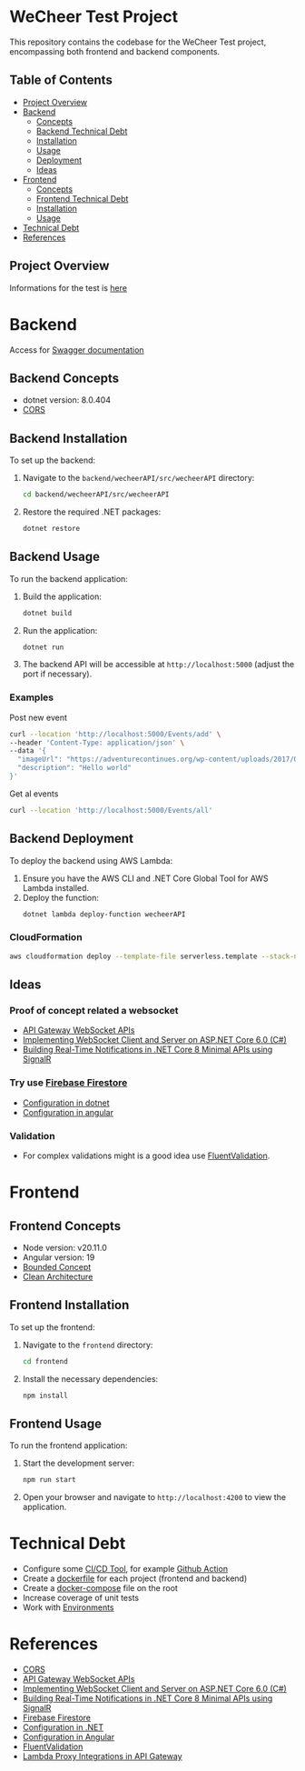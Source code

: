 
# WeCheer Test Project

This repository contains the codebase for the WeCheer Test project, encompassing both frontend and backend components.

## Table of Contents

- [Project Overview](#project-overview)
- [Backend](#backend)
   - [Concepts](#backend-concepts)
   - [Backend Technical Debt](#frontend-technical-debt)
   - [Installation](#backend-installation)
   - [Usage](#backend-usage)
   - [Deployment](#backend-deployment)
   - [Ideas](#ideas)
- [Frontend](#frontend)
   - [Concepts](#frontend-concepts)
   - [Frontend Technical Debt](#frontend-technical-debt)
   - [Installation](#frontend-installation)
   - [Usage](#frontend-usage)
- [Technical Debt](#technical-debt)
- [References](#references)

## Project Overview

Informations for the test is [here](./assets/Fullstack%20Developer%20Exercise.pdf)

# Backend

Access for [Swagger documentation](https://bxd49qhwtj.execute-api.eu-north-1.amazonaws.com/index.html)

## Backend Concepts
- dotnet version: 8.0.404
- [CORS](https://aws.amazon.com/what-is/cross-origin-resource-sharing/)

## Backend Installation

To set up the backend:

1. Navigate to the `backend/wecheerAPI/src/wecheerAPI` directory:
   ```bash
   cd backend/wecheerAPI/src/wecheerAPI
   ```
2. Restore the required .NET packages:
   ```bash
   dotnet restore
   ```

## Backend Usage

To run the backend application:

1. Build the application:
   ```bash
   dotnet build
   ```
2. Run the application:
   ```bash
   dotnet run
   ```
3. The backend API will be accessible at `http://localhost:5000` (adjust the port if necessary).

### Examples

Post new event
```bash
curl --location 'http://localhost:5000/Events/add' \
--header 'Content-Type: application/json' \
--data '{
  "imageUrl": "https://adventurecontinues.org/wp-content/uploads/2017/05/url_istock_nicozorn_thumb800.jpg",
  "description": "Hello world"
}'
```

Get al events
```bash
curl --location 'http://localhost:5000/Events/all'
```

## Backend Deployment

To deploy the backend using AWS Lambda:

1. Ensure you have the AWS CLI and .NET Core Global Tool for AWS Lambda installed.
2. Deploy the function:
   ```bash
   dotnet lambda deploy-function wecheerAPI
   ```

### CloudFormation
```bash
aws cloudformation deploy --template-file serverless.template --stack-name wecheerAPIStack --capabilities CAPABILITY_NAMED_IAM
```

## Ideas

### Proof of concept related a websocket
- [API Gateway WebSocket APIs](https://docs.aws.amazon.com/apigateway/latest/developerguide/apigateway-websocket-api.html)
- [Implementing WebSocket Client and Server on ASP.NET Core 6.0 (C#)](https://medium.com/bina-nusantara-it-division/implementing-websocket-client-and-server-on-asp-net-core-6-0-c-4fbda11dbceb)
- [Building Real-Time Notifications in .NET Core 8 Minimal APIs using SignalR](https://medium.com/@umairg404/building-real-time-notifications-in-net-core-8-minimal-apis-using-signalr-c2eb9edfb68c)

### Try use [Firebase Firestore](https://firebase.google.com/docs/firestore)
- [Configuration in dotnet](https://pieterdlinde.medium.com/netcore-and-cloud-firestore-94628943eb3c)
- [Configuration in angular](https://medium.com/@hsingh_82678/integrating-firebase-with-your-angular-app-a-step-by-step-guide-b8e0006fc3a7)

### Validation
- For complex validations might is a good idea use [FluentValidation](https://docs.fluentvalidation.net/en/latest/).

# Frontend

## Frontend Concepts
- Node version: v20.11.0
- Angular version: 19
- [Bounded Concept](https://martinfowler.com/bliki/BoundedContext.html)
- [Clean Architecture](https://blog.cleancoder.com/uncle-bob/2012/08/13/the-clean-architecture.html)

## Frontend Installation

To set up the frontend:

1. Navigate to the `frontend` directory:
   ```bash
   cd frontend
   ```
2. Install the necessary dependencies:
   ```bash
   npm install
   ```

## Frontend Usage

To run the frontend application:

1. Start the development server:
   ```bash
   npm run start
   ```
2. Open your browser and navigate to `http://localhost:4200` to view the application.

# Technical Debt
- Configure some [CI/CD Tool](https://www.redhat.com/en/topics/devops/what-is-ci-cd), for example [Github Action](https://github.com/features/actions)
- Create a [dockerfile](https://docs.docker.com/reference/dockerfile/) for each project (frontend and backend)
- Create a [docker-compose](https://docs.docker.com/compose/) file on the root
- Increase coverage of unit tests
- Work with [Environments](https://angular.dev/tools/cli/environments)

# References

- [CORS](https://aws.amazon.com/pt/what-is/cors/)
- [API Gateway WebSocket APIs](https://docs.aws.amazon.com/apigateway/latest/developerguide/apigateway-websocket-api-overview.html)
- [Implementing WebSocket Client and Server on ASP.NET Core 6.0 (C#)](https://medium.com/@marcel.landin/implementing-websocket-client-and-server-on-asp-net-core-6-0-c-1e1f9c8e0b59)
- [Building Real-Time Notifications in .NET Core 8 Minimal APIs using SignalR](https://medium.com/@marcel.landin/building-real-time-notifications-in-net-core-8-minimal-apis-using-signalr-1e1f9c8e0b59)
- [Firebase Firestore](https://firebase.google.com/docs/firestore)
- [Configuration in .NET](https://pieterdlinde.medium.com/configuration-in-net-6-0-1e1f9c8e0b59)
- [Configuration in Angular](https://medium.com/@pieterdlinde/configuration-in-angular-1e1f9c8e0b59)
- [FluentValidation](https://docs.fluentvalidation.net/en/latest/)
- [Lambda Proxy Integrations in API Gateway](https://docs.aws.amazon.com/apigateway/latest/developerguide/set-up-lambda-proxy-integrations.html)
